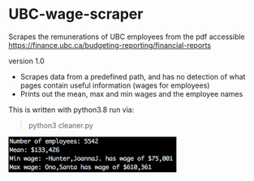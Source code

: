 # UBC-wage-scraper
Scrapes the remunerations of UBC employees from the pdf accessible https://finance.ubc.ca/budgeting-reporting/financial-reports

version 1.0
- Scrapes data from a predefined path, and has no detection of what pages contain useful information (wages for employees)
- Prints out the mean, max and min wages and the employee names

This is written with python3.8
run via:
> python3 cleaner.py

![version 1.0 result](version1.0result.png)

